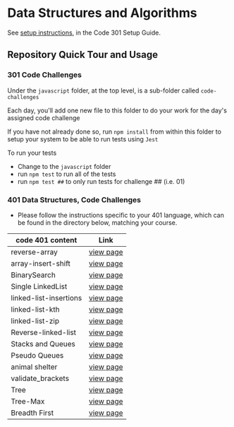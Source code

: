 # Data Structures and Algorithms

See [setup instructions](https://codefellows.github.io/setup-guide/code-301/3-code-challenges), in the Code 301 Setup Guide.

## Repository Quick Tour and Usage

### 301 Code Challenges

Under the `javascript` folder, at the top level, is a sub-folder called `code-challenges`

Each day, you'll add one new file to this folder to do your work for the day's assigned code challenge

If you have not already done so, run `npm install` from within this folder to setup your system to be able to run tests using `Jest`

To run your tests

- Change to the `javascript` folder
- run `npm test` to run all of the tests
- run `npm test ##` to only run tests for challenge ## (i.e. 01)

### 401 Data Structures, Code Challenges

- Please follow the instructions specific to your 401 language, which can be found in the directory below, matching your course.


| code 401 content         | Link                                                                              |
| ------------------------ | --------------------------------------------------------------------------------- |
| reverse-array         | [view page](python/code_challenges/array-reverse/array-reverse.md) |
| array-insert-shift    | [view page](whiteBord/README.md) |
| BinarySearch          | [view page](python/code_challenges/BinarySearch/BinarySearch.md) |
| Single LinkedList     | [view page](python/README.md) |
| linked-list-insertions| [view page](python/code_challenges/Code_Challenge06.md) |
| linked-list-kth       | [view page](python/code_challenges/Code_Challenge07.md) |
| linked-list-zip       | [view page](python/code_challenges/Code_Challenge08.md) |
| Reverse-linked-list   | [view page](python/code_challenges/code_challenge09.md) |
| Stacks and Queues     | [view page](python/code_challenges/stack_and_queue.md) |
| Pseudo Queues         | [view page](python/code_challenges/pseudo.md) |
| animal shelter        | [view page](python/code_challenges/animal-shelter.md) |
| validate_brackets     | [view page](python/code_challenges/validate_brackets.md) |
| Tree                  |[view page](python/code_challenges/tree.md) |
| Tree-Max              | [view page](python/code_challenges/tree-max.md) |
| Breadth First         | [view page](python/code_challenges/breadth_first.md) |





